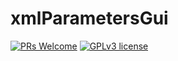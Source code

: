 # xmlParametersGui

[![PRs Welcome](https://img.shields.io/badge/PRs-welcome-brightgreen.svg?style=flat-square)](https://github.com/dicomtools/xmlParametersGui)
[![GPLv3 license](https://img.shields.io/badge/License-GPLv3-blue.svg)](https://github.com/dicomtools/xmlParametersGui/blob/main/LICENSE)
